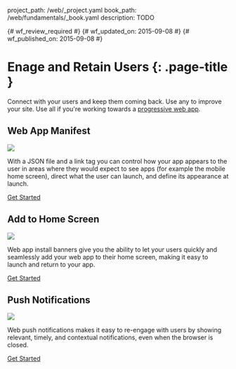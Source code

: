 project_path: /web/_project.yaml
book_path: /web/fundamentals/_book.yaml
description: TODO

{# wf_review_required #}
{# wf_updated_on: 2015-09-08 #}
{# wf_published_on: 2015-09-08 #}

# Enage and Retain Users {: .page-title }

Connect with your users and keep them coming back. Use any to improve your
site. Use all if you're working towards a [progressive web app](/web/progressive-web-apps/).

## Web App Manifest

<img src="https://placehold.it/300x200" class="attempt-right">

With a JSON file and a link tag you can control how your app appears 
to the user in areas where they would expect to see apps (for example 
the mobile home screen), direct what the user can launch, and define 
its appearance at launch.

[Get Started](web-app-manifest/)

<div style="clear:both;"></div>

## Add to Home Screen

<img src="https://placehold.it/300x200" class="attempt-right">

Web app install banners give you the ability to let your users quickly
and seamlessly add your web app to their home screen, making it easy to
launch and return to your app.

[Get Started](app-install-banners/)

<div style="clear:both;"></div>

## Push Notifications

<img src="https://placehold.it/300x200" class="attempt-right">

Web push notifications makes it easy to re-engage with users by
showing relevant, timely, and contextual notifications, even when 
the browser is closed.

[Get Started](push-notifications/)

